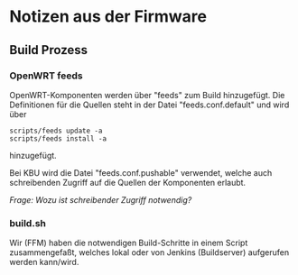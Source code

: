 # Notizen aus der Firmware

## Build Prozess

### OpenWRT feeds 
OpenWRT-Komponenten werden über "feeds" zum Build hinzugefügt.
Die Definitionen für die Quellen steht in der Datei "feeds.conf.default" und wird über

    scripts/feeds update -a
    scripts/feeds install -a

hinzugefügt.

Bei KBU wird die Datei "feeds.conf.pushable" verwendet, welche auch schreibenden Zugriff auf die Quellen
der Komponenten erlaubt.

*Frage: Wozu ist schreibender Zugriff notwendig?*

### build.sh

Wir (FFM) haben die notwendigen Build-Schritte in einem Script zusammengefaßt, welches lokal oder von
Jenkins (Buildserver) aufgerufen werden kann/wird.
